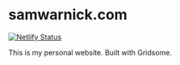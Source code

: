 # samwarnick.com

[![Netlify Status](https://api.netlify.com/api/v1/badges/afcc2fa8-3d23-4082-8926-28f62933ca7e/deploy-status)](https://app.netlify.com/sites/samwarnick/deploys)

This is my personal website. Built with Gridsome.
